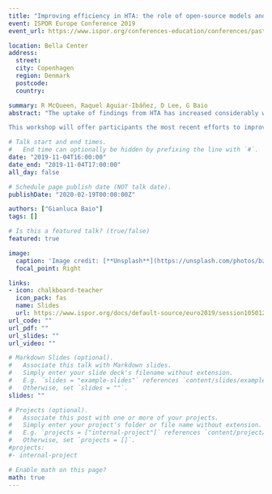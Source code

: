 ```yaml
---
title: "Improving efficiency in HTA: the role of open-source models and more advanced software choice"
event: ISPOR Europe Conference 2019
event_url: https://www.ispor.org/conferences-education/conferences/past-conferences/ispor-europe-2019/

location: Bella Center 
address:
  street: 
  city: Copenhagen
  region: Denmark
  postcode: 
  country: 

summary: R McQueen, Raquel Aguiar-Ibáñez, D Lee, G Baio
abstract: "The uptake of findings from HTA has increased considerably with rising global healthcare costs and the costs of innovation. This increased role in decision-making comes with requests for greater transparency and sharing. Many have argued that openness can improve efficiency of HTA processes by reducing recreation of already developed economic models. However, openness produces concerns about intellectual property and scholarly credit. The ISPOR Open Source Models Special Interest Group (SIG) was formed to address these concerns. At the same time, shifting regulatory and HTA timelines and methodological developments have resulted in more complex analyses being required in shorter timeframes, stretching the limits of Excel to breaking point.

This workshop will offer participants the most recent efforts to improve efficiency in HTA. Discussion leaders will draw from their own diverse experiences as collaborators with HTA bodies. Brett McQueen will begin with an overview of HTA goals in the context of openness and new software options for US HTA submissions. Raquel Aguiar-Ibáñez will discuss openness and use of efficient software to increase automation of the more repetitive aspects of economic analysis, from an industry perspective. Dawn Lee will share learnings from model development in more advanced software such as R-Shiny. Gianluca Baio, as a member of ISPOR’s Open Source Models SIG, will discuss some of the barriers to adoption and provide solutions."

# Talk start and end times.
#   End time can optionally be hidden by prefixing the line with `#`.
date: "2019-11-04T16:00:00"
date_end: "2019-11-04T17:00:00"
all_day: false

# Schedule page publish date (NOT talk date).
publishDate: "2020-02-19T00:00:00Z"

authors: ["Gianluca Baio"]
tags: []

# Is this a featured talk? (true/false)
featured: true

image:
  caption: 'Image credit: [**Unsplash**](https://unsplash.com/photos/bzdhc5b3Bxs)'
  focal_point: Right

links:
- icon: chalkboard-teacher
  icon_pack: fas
  name: Slides
  url: https://www.ispor.org/docs/default-source/euro2019/session105012.pdf?sfvrsn=9af4dd95_0
url_code: ""
url_pdf: ""
url_slides: ""
url_video: ""

# Markdown Slides (optional).
#   Associate this talk with Markdown slides.
#   Simply enter your slide deck's filename without extension.
#   E.g. `slides = "example-slides"` references `content/slides/example-slides.md`.
#   Otherwise, set `slides = ""`.
slides: ""

# Projects (optional).
#   Associate this post with one or more of your projects.
#   Simply enter your project's folder or file name without extension.
#   E.g. `projects = ["internal-project"]` references `content/project/deep-learning/index.md`.
#   Otherwise, set `projects = []`.
#projects:
#- internal-project

# Enable math on this page?
math: true
---
```

